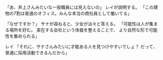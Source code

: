「あ、井上さんみたいな一般職員には見えないの」
レイが説明する。
「この建物の7割は普通のオフィス。みんな本当の商社員として働いてる」

「なぜですか？」
サナが尋ねると、少女が淡々と答える。
「可能性は人が集まる場所を好む。
 実在する会社という体裁を整えることで、
 より自然な形で可能性を集められる」

レイ
「それに、サナさんみたいに才能ある人を見つけやすいでしょ？
 だって、普通に採用活動できるんだから」